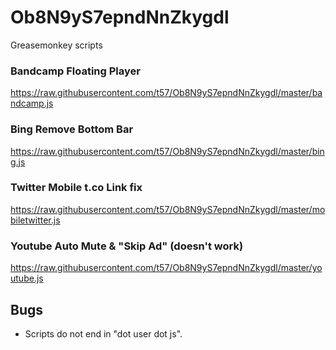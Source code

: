 # Ob8N9yS7epndNnZkygdl
Greasemonkey scripts

### Bandcamp Floating Player
https://raw.githubusercontent.com/t57/Ob8N9yS7epndNnZkygdl/master/bandcamp.js

### Bing Remove Bottom Bar
https://raw.githubusercontent.com/t57/Ob8N9yS7epndNnZkygdl/master/bing.js

### Twitter Mobile t.co Link fix
https://raw.githubusercontent.com/t57/Ob8N9yS7epndNnZkygdl/master/mobiletwitter.js

### Youtube Auto Mute & "Skip Ad" (doesn't work)
https://raw.githubusercontent.com/t57/Ob8N9yS7epndNnZkygdl/master/youtube.js

## Bugs
- Scripts do not end in "dot user dot js".
